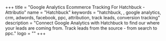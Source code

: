 +++
title = "Google Analytics Ecommerce Tracking For Hatchbuck - Attributio"
name = "Hatchbuck"
keywords = "hatchbuck, , google analytics, crm, adwords, facebook, ppc, attribution, track leads, conversion tracking"
description = "Connect Google Analytics with Hatchbuck to find our where your leads are coming from. Track leads from the source - from search to ppc."
logo = ""
+++
